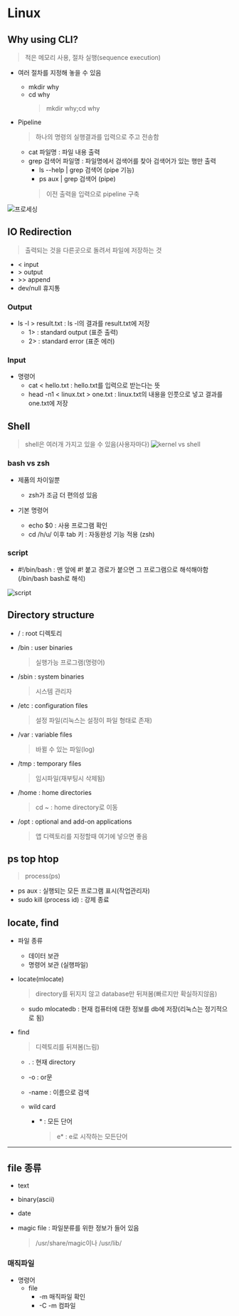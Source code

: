 # Linux

## Why using CLI?
> 적은 메모리 사용, 절차 실행(sequence execution)

- 여러 절차를 지정해 놓을 수 있음
  - mkdir why
  - cd why
    > mkdir why;cd why

- Pipeline
  > 하나의 명령의 실행결과를 입력으로 주고 전송함 
  - cat 파일명 : 파일 내용 출력
  - grep 검색어 파일명 : 파일명에서 검색어를 찾아 검색어가 있는 행만 출력
    - ls --help | grep 검색어 (pipe 기능)
    - ps aux | grep 검색어 (pipe)
    > 이전 출력을 입력으로 pipeline 구축

![프로세싱](../img/Linux2_1.png)

## IO Redirection
> 출력되는 것을 다른곳으로 돌려서 파일에 저장하는 것 
  - < input
  - &#62; output
  - &#62;&#62; append
  - dev/null 휴지통

### Output
- ls -l > result.txt : ls -l의 결과를 result.txt에 저장
  - 1> : standard output (표준 출력)
  - 2> : standard error (표준 에러)

### Input
- 명령어
  - cat < hello.txt : hello.txt를 입력으로 받는다는 뜻
  - head -n1 < linux.txt > one.txt : linux.txt의 내용을 인풋으로 넣고 결과를 one.txt에 저장

## Shell
> shell은 여러개 가지고 있을 수 있음(사용자마다)
![kernel vs shell](../img/linux2_2.png)

### bash vs zsh
- 제품의 차이일뿐
  - zsh가 조금 더 편의성 있음

- 기본 명령어
  - echo $0 : 사용 프로그램 확인
  - cd /h/u/ 이후 tab 키 : 자동완성 기능 적용 (zsh)

### script
- #!/bin/bash : 맨 앞에 #! 붙고 경로가 붙으면 그 프로그램으로 해석해야함 (/bin/bash bash로 해석)

![script](../img/Linux2_3.png)

## Directory structure 

- / : root 디렉토리

- /bin : user binaries
  > 실행가능 프로그램(명령어)

- /sbin : system binaries
  > 시스템 관리자

- /etc : configuration files
  > 설정 파일(리눅스는 설정이 파일 형태로 존재)

- /var : variable files
  > 바뀔 수 있는 파일(log)

- /tmp : temporary files
  > 임시파일(재부팅시 삭제됨)

- /home : home directories
  > cd ~ : home directory로 이동

- /opt : optional and add-on applications
  > 앱 디렉토리를 지정할때 여기에 넣으면 좋음

## ps top htop
  > process(ps)

- ps aux : 실행되는 모든 프로그램 표시(작업관리자)
- sudo kill (process id) : 강제 종료

## locate, find

- 파일 종류
  - 데이터 보관
  - 명령어 보관 (실행파일)

- locate(mlocate)
  > directory를 뒤지지 않고 database만 뒤져봄(빠르지만 확실하지않음)
  - sudo mlocatedb : 현재 컴퓨터에 대한 정보를 db에 저장(리눅스는 정기적으로 됨)

- find
  > 디렉토리를 뒤져봄(느림)
  - . : 현재 directory
  - -o : or문
  - -name : 이름으로 검색

  - wild card
    - &#42; : 모든 단어
      > e* : e로 시작하는 모든단어

---

## file 종류

- text
- binary(ascii)
- date

- magic file : 파일분류를 위한 정보가 들어 있음
  > /usr/share/magic이나 /usr/lib/

### 매직파일
- 명령어
  - file
    - -m 매직파일 확인
    - -C -m 컴파일